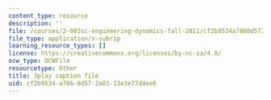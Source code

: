 ```yaml
---
content_type: resource
description: ''
file: /courses/2-003sc-engineering-dynamics-fall-2011/cf2b9534a7860d572a8313e3e77d4ee6_jROTMB142T0.srt
file_type: application/x-subrip
learning_resource_types: []
license: https://creativecommons.org/licenses/by-nc-sa/4.0/
ocw_type: OCWFile
resourcetype: Other
title: 3play caption file
uid: cf2b9534-a786-0d57-2a83-13e3e77d4ee6
---
```

